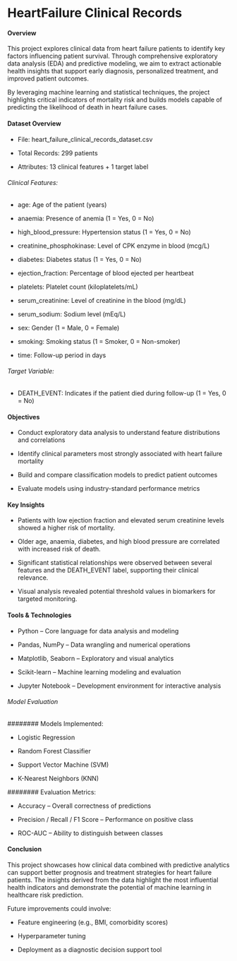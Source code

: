 # HeartFailure Clinical Records

#### Overview
This project explores clinical data from heart failure patients to identify key factors influencing patient survival. Through comprehensive exploratory data analysis (EDA) and predictive modeling, we aim to extract actionable health insights that support early diagnosis, personalized treatment, and improved patient outcomes.

By leveraging machine learning and statistical techniques, the project highlights critical indicators of mortality risk and builds models capable of predicting the likelihood of death in heart failure cases.

#### Dataset Overview
- File: heart_failure_clinical_records_dataset.csv

- Total Records: 299 patients

- Attributes: 13 clinical features + 1 target label

###### Clinical Features:
- age: Age of the patient (years)

- anaemia: Presence of anemia (1 = Yes, 0 = No)

- high_blood_pressure: Hypertension status (1 = Yes, 0 = No)

- creatinine_phosphokinase: Level of CPK enzyme in blood (mcg/L)

- diabetes: Diabetes status (1 = Yes, 0 = No)

- ejection_fraction: Percentage of blood ejected per heartbeat

- platelets: Platelet count (kiloplatelets/mL)

- serum_creatinine: Level of creatinine in the blood (mg/dL)

- serum_sodium: Sodium level (mEq/L)

- sex: Gender (1 = Male, 0 = Female)

- smoking: Smoking status (1 = Smoker, 0 = Non-smoker)

- time: Follow-up period in days

###### Target Variable:
- DEATH_EVENT: Indicates if the patient died during follow-up (1 = Yes, 0 = No)

#### Objectives
- Conduct exploratory data analysis to understand feature distributions and correlations

- Identify clinical parameters most strongly associated with heart failure mortality

- Build and compare classification models to predict patient outcomes

- Evaluate models using industry-standard performance metrics

#### Key Insights
- Patients with low ejection fraction and elevated serum creatinine levels showed a higher risk of mortality.

- Older age, anaemia, diabetes, and high blood pressure are correlated with increased risk of death.

- Significant statistical relationships were observed between several features and the DEATH_EVENT label, supporting their clinical relevance.

- Visual analysis revealed potential threshold values in biomarkers for targeted monitoring.

#### Tools & Technologies
- Python – Core language for data analysis and modeling

- Pandas, NumPy – Data wrangling and numerical operations

- Matplotlib, Seaborn – Exploratory and visual analytics

- Scikit-learn – Machine learning modeling and evaluation

- Jupyter Notebook – Development environment for interactive analysis

###### Model Evaluation
######## Models Implemented:
- Logistic Regression

- Random Forest Classifier

- Support Vector Machine (SVM)

- K-Nearest Neighbors (KNN)

######## Evaluation Metrics:
- Accuracy – Overall correctness of predictions

- Precision / Recall / F1 Score – Performance on positive class

- ROC-AUC – Ability to distinguish between classes

#### Conclusion
This project showcases how clinical data combined with predictive analytics can support better prognosis and treatment strategies for heart failure patients. The insights derived from the data highlight the most influential health indicators and demonstrate the potential of machine learning in healthcare risk prediction.

Future improvements could involve:

- Feature engineering (e.g., BMI, comorbidity scores)

- Hyperparameter tuning

- Deployment as a diagnostic decision support tool

